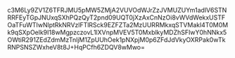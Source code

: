 c3M6Ly9ZV1Z6TFRJMU5pMW5ZMjA2VUVOdWJrZzJVMUZUYm1adlV6STNRRFEyTGpJNUxqSXhPQzQyT2pnd09UQT0jXzAxCnNzOi8vWVdWekxUSTFOaTFuWTIwNlptRkNRVzlFTlRSck9EZFZTa2MzUURRMkxqSTVMakl4T0M0Mk9qSXpOelk9I18wMgpzczovL1lXVnpMVEV5T0MxblkyMDZhSFIwY0hNNkx5OWtiR291ZEdZdmMzTnljM1ZpUUhOek1pNXpjM0p6ZFdJdVkyOXRPak0wTkRNPSNSZWxheV8t8J+HqPCfh6ZDQV8wMwo=